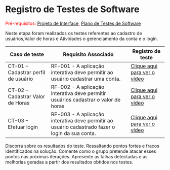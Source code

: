 # Registro de Testes de Software

<span style="color:red">Pré-requisitos: <a href="https://github.com/ICEI-PUC-Minas-PMV-ADS/pmv-ads-2022-2-e2-proj-int-t3-mundo-veg/blob/main/docs/04-Projeto%20de%20Interface.md"> Projeto de Interface</a>, <a href="https://github.com/ICEI-PUC-Minas-PMV-ADS/pmv-ads-2022-2-e2-proj-int-t3-mundo-veg/blob/main/docs/08-Plano%20de%20Testes%20de%20Software.md"> Plano de Testes de Software</a></span>

Neste etapa foram realizados os testes referentes ao cadastro de usuários,Valor de horas e Atividades o gerenciamento da conta e o login. 

|Caso de teste    | Requisito Associado  | Registro de teste |
|------|-----------------------------------------|----|
|CT-01 – Cadastrar perfil de usuário| RF-001 - A aplicação interativa deve permitir ao usuário cadastrar uma conta. | <a href="https://user-images.githubusercontent.com/97108151/198900331-9cc63bda-8907-436b-a490-55fe2081c73e.mp4">Clique aqui para ver o vídeo</a>  | 
|CT-02 – Cadastrar Valor de Horas| RF-002 - A aplicação interativa deve permitir usuários cadastrar o valor de horas | <a href="https://user-images.githubusercontent.com/97108151/198901721-2ccd44c2-fd3e-496c-a300-70b883ccd62b.mp4">Clique aqui para ver o vídeo</a>  |
|CT-03 – Efetuar login| RF-003 - A aplicação interativa deve permitir ao usuário cadastrado fazer o login da sua conta.  | <a href="https://user-images.githubusercontent.com/97108151/198901982-06bc0797-b484-4cc8-9d49-2b3ab3d4bd14.mp4">Clique aqui para ver o vídeo</a>  |


Discorra sobre os resultados do teste. Ressaltando pontos fortes e fracos identificados na solução. Comente como o grupo pretende atacar esses pontos nas próximas iterações. Apresente as falhas detectadas e as melhorias geradas a partir dos resultados obtidos nos testes.
